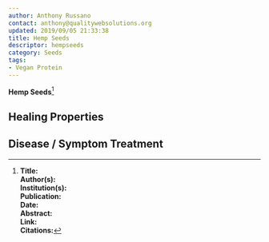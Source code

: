 ```yaml
---
author: Anthony Russano
contact: anthony@qualitywebsolutions.org
updated: 2019/09/05 21:33:38
title: Hemp Seeds
descriptor: hempseeds
category: Seeds
tags:
- Vegan Protein
---
```

**Hemp Seeds**[^1]

## Healing Properties

## Disease / Symptom Treatment

[^1]: **Title:** <br>**Author(s):**  <br>**Institution(s):** <br>**Publication:** <i> </i><br>**Date:** <br>**Abstract:** <i> </i><br>**Link:** []()<br>**Citations:**   